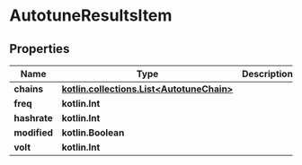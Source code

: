 
# AutotuneResultsItem

## Properties
| Name | Type | Description | Notes |
| ------------ | ------------- | ------------- | ------------- |
| **chains** | [**kotlin.collections.List&lt;AutotuneChain&gt;**](AutotuneChain.md) |  |  |
| **freq** | **kotlin.Int** |  |  |
| **hashrate** | **kotlin.Int** |  |  |
| **modified** | **kotlin.Boolean** |  |  |
| **volt** | **kotlin.Int** |  |  |



